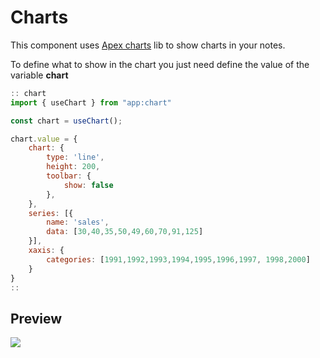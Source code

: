 # Charts

This component uses [Apex charts](https://apexcharts.com/) lib to show charts in your notes.

To define what to show in the chart you just need define the value of the variable **chart**

```js
:: chart
import { useChart } from "app:chart"

const chart = useChart();

chart.value = {
    chart: {
        type: 'line',
        height: 200,
        toolbar: {
            show: false
        },
    },
    series: [{
        name: 'sales',
        data: [30,40,35,50,49,60,70,91,125]
    }],
    xaxis: {
        categories: [1991,1992,1993,1994,1995,1996,1997, 1998,2000]
    }
}
::
```

## Preview
![](/hephaestus-chart.png)
